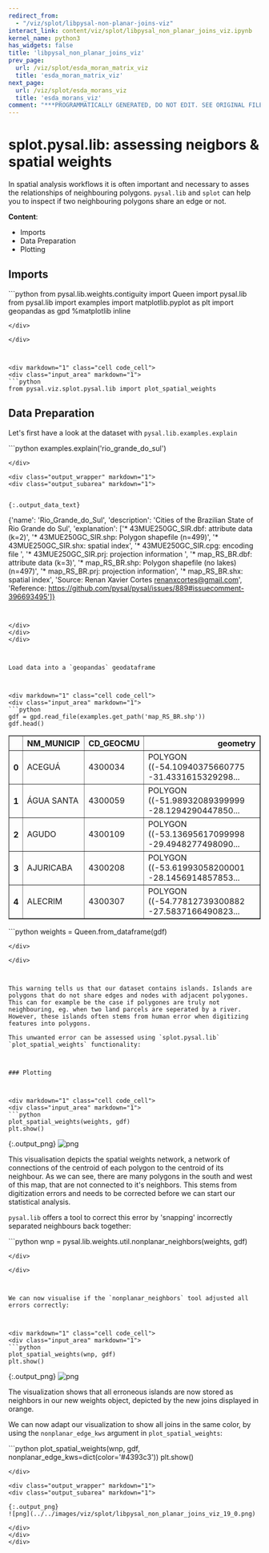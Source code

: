 ```yaml
---
redirect_from:
  - "/viz/splot/libpysal-non-planar-joins-viz"
interact_link: content/viz/splot/libpysal_non_planar_joins_viz.ipynb
kernel_name: python3
has_widgets: false
title: 'libpysal_non_planar_joins_viz'
prev_page:
  url: /viz/splot/esda_moran_matrix_viz
  title: 'esda_moran_matrix_viz'
next_page:
  url: /viz/splot/esda_morans_viz
  title: 'esda_morans_viz'
comment: "***PROGRAMMATICALLY GENERATED, DO NOT EDIT. SEE ORIGINAL FILES IN /content***"
---
```



# splot.pysal.lib: assessing neigbors & spatial weights



In spatial analysis workflows it is often important and necessary to asses the relationships of neighbouring polygons. `pysal.lib` and `splot` can help you to inspect if two neighbouring polygons share an edge or not. 

**Content**:
* Imports
* Data Preparation
* Plotting



## Imports



<div markdown="1" class="cell code_cell">
<div class="input_area" markdown="1">
```python
from pysal.lib.weights.contiguity import Queen
import pysal.lib
from pysal.lib import examples
import matplotlib.pyplot as plt
import geopandas as gpd
%matplotlib inline

```
</div>

</div>



<div markdown="1" class="cell code_cell">
<div class="input_area" markdown="1">
```python
from pysal.viz.splot.pysal.lib import plot_spatial_weights

```
</div>

</div>



## Data Preparation



Let's first have a look at the dataset with `pysal.lib.examples.explain`



<div markdown="1" class="cell code_cell">
<div class="input_area" markdown="1">
```python
examples.explain('rio_grande_do_sul')

```
</div>

<div class="output_wrapper" markdown="1">
<div class="output_subarea" markdown="1">


{:.output_data_text}
```
{'name': 'Rio_Grande_do_Sul',
 'description': 'Cities of the Brazilian State of Rio Grande do Sul',
 'explanation': ['* 43MUE250GC_SIR.dbf: attribute data (k=2)',
  '* 43MUE250GC_SIR.shp: Polygon shapefile (n=499)',
  '* 43MUE250GC_SIR.shx: spatial index',
  '* 43MUE250GC_SIR.cpg: encoding file ',
  '* 43MUE250GC_SIR.prj: projection information ',
  '* map_RS_BR.dbf: attribute data (k=3)',
  '* map_RS_BR.shp: Polygon shapefile (no lakes) (n=497)',
  '* map_RS_BR.prj: projection information',
  '* map_RS_BR.shx: spatial index',
  'Source: Renan Xavier Cortes <renanxcortes@gmail.com>',
  'Reference: https://github.com/pysal/pysal/issues/889#issuecomment-396693495']}
```


</div>
</div>
</div>



Load data into a `geopandas` geodataframe



<div markdown="1" class="cell code_cell">
<div class="input_area" markdown="1">
```python
gdf = gpd.read_file(examples.get_path('map_RS_BR.shp'))
gdf.head()

```
</div>

<div class="output_wrapper" markdown="1">
<div class="output_subarea" markdown="1">



<div markdown="0" class="output output_html">
<div>
<style scoped>
    .dataframe tbody tr th:only-of-type {
        vertical-align: middle;
    }

    .dataframe tbody tr th {
        vertical-align: top;
    }

    .dataframe thead th {
        text-align: right;
    }
</style>
<table border="1" class="dataframe">
  <thead>
    <tr style="text-align: right;">
      <th></th>
      <th>NM_MUNICIP</th>
      <th>CD_GEOCMU</th>
      <th>geometry</th>
    </tr>
  </thead>
  <tbody>
    <tr>
      <th>0</th>
      <td>ACEGUÁ</td>
      <td>4300034</td>
      <td>POLYGON ((-54.10940375660775 -31.4331615329298...</td>
    </tr>
    <tr>
      <th>1</th>
      <td>ÁGUA SANTA</td>
      <td>4300059</td>
      <td>POLYGON ((-51.98932089399999 -28.1294290447850...</td>
    </tr>
    <tr>
      <th>2</th>
      <td>AGUDO</td>
      <td>4300109</td>
      <td>POLYGON ((-53.13695617099998 -29.4948277498090...</td>
    </tr>
    <tr>
      <th>3</th>
      <td>AJURICABA</td>
      <td>4300208</td>
      <td>POLYGON ((-53.61993058200001 -28.1456914857853...</td>
    </tr>
    <tr>
      <th>4</th>
      <td>ALECRIM</td>
      <td>4300307</td>
      <td>POLYGON ((-54.77812739300882 -27.5837166490823...</td>
    </tr>
  </tbody>
</table>
</div>
</div>


</div>
</div>
</div>



<div markdown="1" class="cell code_cell">
<div class="input_area" markdown="1">
```python
weights = Queen.from_dataframe(gdf)

```
</div>

</div>



This warning tells us that our dataset contains islands. Islands are polygons that do not share edges and nodes with adjacent polygones. This can for example be the case if polygones are truly not neighbouring, eg. when two land parcels are seperated by a river. However, these islands often stems from human error when digitizing features into polygons. 

This unwanted error can be assessed using `splot.pysal.lib` `plot_spatial_weights` functionality:



### Plotting



<div markdown="1" class="cell code_cell">
<div class="input_area" markdown="1">
```python
plot_spatial_weights(weights, gdf)
plt.show()

```
</div>

<div class="output_wrapper" markdown="1">
<div class="output_subarea" markdown="1">

{:.output_png}
![png](../../images/viz/splot/libpysal_non_planar_joins_viz_13_0.png)

</div>
</div>
</div>



This visualisation depicts the spatial weights network, a network of connections of the centroid of each polygon to the centroid of its neighbour. As we can see, there are many polygons in the south and west of this map, that are not connected to it's neighbors. This stems from digitization errors and needs to be corrected before we can start our statistical analysis. 

`pysal.lib` offers a tool to correct this error by 'snapping' incorrectly separated neighbours back together:



<div markdown="1" class="cell code_cell">
<div class="input_area" markdown="1">
```python
wnp = pysal.lib.weights.util.nonplanar_neighbors(weights, gdf)

```
</div>

</div>



We can now visualise if the `nonplanar_neighbors` tool adjusted all errors correctly:



<div markdown="1" class="cell code_cell">
<div class="input_area" markdown="1">
```python
plot_spatial_weights(wnp, gdf)
plt.show()

```
</div>

<div class="output_wrapper" markdown="1">
<div class="output_subarea" markdown="1">

{:.output_png}
![png](../../images/viz/splot/libpysal_non_planar_joins_viz_17_0.png)

</div>
</div>
</div>



The visualization shows that all erroneous islands are now stored as neighbors in our new weights object, depicted by the new joins displayed in orange.

We can now adapt our visualization to show all joins in the same color, by using the `nonplanar_edge_kws` argument in `plot_spatial_weights`:



<div markdown="1" class="cell code_cell">
<div class="input_area" markdown="1">
```python
plot_spatial_weights(wnp, gdf, nonplanar_edge_kws=dict(color='#4393c3'))
plt.show()

```
</div>

<div class="output_wrapper" markdown="1">
<div class="output_subarea" markdown="1">

{:.output_png}
![png](../../images/viz/splot/libpysal_non_planar_joins_viz_19_0.png)

</div>
</div>
</div>

